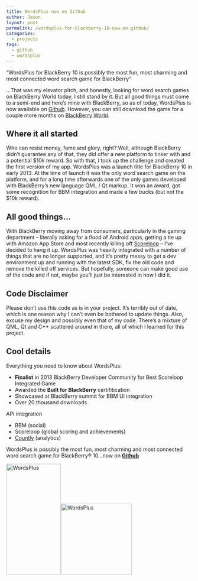 ```yaml
---
title: WordsPlus now on Github
author: Jason
layout: post
permalink: /wordsplus-for-blackberry-10-now-on-github/
categories:
  - projects
tags:
  - github
  - wordsplus
---
```

&#8220;WordsPlus for BlackBerry 10 is possibly the most fun, most charming and most connected word search game for BlackBerry&#8221;

&#8230;That was my elevator pitch, and honestly, looking for word search games on BlackBerry World today, I still stand by it. But all good things must come to a semi-end and here&#8217;s mine with BlackBerry, so as of today, WordsPlus is now available on <a title="WordsPlus" href="https://github.com/jasonicarter/wordsplus" target="_blank">Github</a>. However, you can still download the game for a couple more months on <a title="WordsPlus" href="http://appworld.blackberry.com/webstore/content/24752875" target="_blank">BlackBerry World</a>.

## Where it all started

Who can resist money, fame and glory, right? Well, although BlackBerry didn&#8217;t guarantee any of that, they did offer a new platform to tinker with and a potential $10k reward. So with that, I took up the challenge and created the first version of my app. WordsPlus was a launch title for BlackBerry 10 in early 2013. At the time of launch it was the only word search game on the platform, and for a long time afterwards one of the only games developed with BlackBerry&#8217;s new language QML / Qt markup. It won an award, got some recognition for BBM integration and made a few bucks (but not the $10k reward).

<!--more-->

## All good things&#8230;

With BlackBerry moving away from consumers, particularly in the gaming department &#8211; literally asking for a flood of Android apps, getting a tie up with Amazon App Store and most recently killing off <a title="Scoreloop" href="http://online.wsj.com/articles/blackberry-to-shut-down-scoreloop-1405016393" target="_blank">Scoreloop</a> &#8211; I&#8217;ve decided to hang it up. WordsPlus was heavily integrated with a number of things that are no longer supported, and it&#8217;s pretty messy to get a dev environment up and running with the latest SDK, fix the old code and remove the killed off services. But hopefully, someone can make good use of the code and if not, maybe you&#8217;ll just be interested in how I did it.

## Code Disclaimer

Please don&#8217;t use this code as is in your project. It&#8217;s terribly out of date, which is one reason why I can&#8217;t even be bothered to update things. Also, excuse my design and possibly even that of my code. There&#8217;s a mixture of QML, Qt and C++ scattered around in there, all of which I learned for this project.

## Cool details

Everything you need to know about WordsPlus:

  * **Finalist** in 2013 BlackBerry Developer Community for Best Scoreloop Integrated Game
  * Awarded the **Built for BlackBerry** certifitication
  * Showcased at BlackBerry summit for BBM UI integration
  * Over 20 thousand downloads

API integration

  * BBM (social)
  * Scoreloop (global scoring and achievements)
  * <a title="Countly" href="https://count.ly/" target="_blank">Countly</a> (analytics)

WordsPlus is possibly the most fun, most charming and most connected word search game for BlackBerry® 10&#8230;now on <a title="WordsPlus" href="https://github.com/jasonicarter/wordsplus" target="_blank"><strong>Github</strong></a>

<img class="size-medium wp-image-330" src="http://jasoncarter.io/wordpress/wp-content/uploads/2014/09/wordsplus_angle-148x300.png" alt="WordsPlus" width="148" height="300" /><img class="alignleft  wp-image-358" src="http://jasoncarter.io/wordpress/wp-content/uploads/2014/09/480x480-300x300.png" alt="WordsPlus" width="192" height="192" />